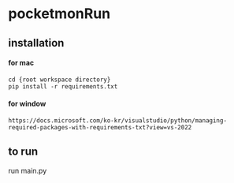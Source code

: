 # pocketmonRun

## installation

#### for mac
```
cd {root workspace directory}
pip install -r requirements.txt
```

#### for window
```
https://docs.microsoft.com/ko-kr/visualstudio/python/managing-required-packages-with-requirements-txt?view=vs-2022
```

## to run


run  main.py





